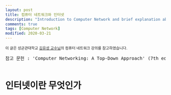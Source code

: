 ```yaml
---
layout: post
title: 컴퓨터 네트워크와 인터넷
description: "Introduction to Computer Network and brief explanation about Internet."
comments: true
tags: [Computer Network]
modified: 2020-03-21
---
```


<sup>이 글은 성균관대학교 [김유성 교수님](http://csi.skku.edu/yusungkim/)의 컴퓨터 네트워크 강의를 참고하였습니다.</sup>  
<pre>참고 문헌 : 'Computer Networking: A Top-Down Approach' (7th ed) - James Kurose, Keith Ross  
            
</pre>  

# 인터넷이란 무엇인가


